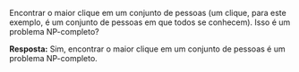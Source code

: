 Encontrar o maior clique em um conjunto de pessoas (um clique, para este exemplo, é um conjunto de pessoas em que todos se conhecem). Isso é um problema NP-completo?

**Resposta:**
Sim, encontrar o maior clique em um conjunto de pessoas é um problema NP-completo.